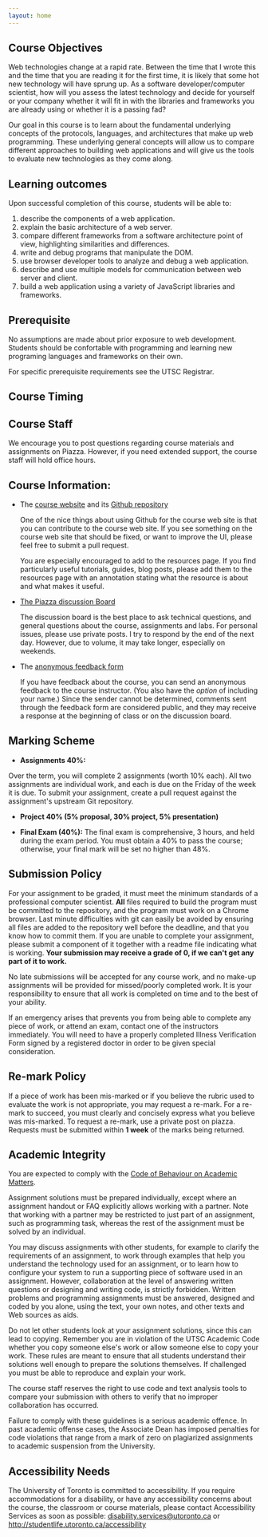 ```yaml
---
layout: home
---
```


## Course Objectives

Web technologies change at a rapid rate. Between the time that I wrote this and the time that you are reading it for the first time, it is likely that some hot new technology will have sprung up. As a software developer/computer scientist, how will you assess the latest technology and decide for yourself or your company whether it will fit in with the libraries and frameworks you are already using or whether it is a passing fad?

Our goal in this course is to learn about the fundamental underlying concepts of the protocols, languages, and architectures that make up web programming. These underlying general concepts will allow us to compare different approaches to building web applications and will give us the tools to evaluate new technologies as they come along.

## Learning outcomes

Upon successful completion of this course, students will be able to:

1. describe the components of a web application.
1. explain the basic architecture of a web server.
1. compare different frameworks from a software architecture point of view, highlighting similarities and differences.
1. write and debug programs that manipulate the DOM.
1. use browser developer tools to analyze and debug a web application.
1. describe and use multiple models for communication between web server and client.
1. build a web application using a variety of JavaScript libraries and frameworks.

## Prerequisite

No assumptions are made about prior exposure to web development. Students should be confortable with programming and learning new programing languages and frameworks on their own. 

For specific prerequisite requirements see the UTSC Registrar.

## Course Timing



## Course Staff

We encourage you to post questions regarding course materials and assignments on Piazza. However, if you need extended support, the course staff will hold office hours.

## Course Information:

- The [course website]({{site.data.main.website}}) and its [Github repository]({{site.data.main.github}})

	One of the nice things about using Github for the course web site is that you can contribute to the course web site. If you see something on the course web site that should be fixed, or want to improve the UI, please feel free to submit a pull request. 
	
	You are especially encouraged to add to the resources page.  If you find particularly useful tutorials, guides, blog posts, please add them to the resources page with an annotation stating what the resource is about and what makes it useful.

- [The Piazza discussion Board]({{site.data.main.piazza}}>)

	The discussion board is the best place to ask technical questions, and general questions about the course, assignments and labs. For personal issues, please use private posts. I try to respond by the end of the next day. However, due to volume, it may take longer, especially on weekends.

- The [anonymous feedback form]({{site.data.main.feedback}}>)

	If you have feedback about the course, you can send an anonymous feedback to the course instructor. (You also have the *option* of including your name.) Since the sender cannot be determined, comments sent through the feedback form are considered public, and they may receive a response at the beginning of class or on the discussion board.

## Marking Scheme

- **Assignments 40%:**

Over the term, you will complete 2 assignments (worth 10% each). All two assignments are individual work, and each is due on the Friday of the week it is due. To submit your assignment, create a pull request against the assignment's upstream Git repository.

- **Project 40% (5% proposal, 30% project, 5% presentation)**

- **Final Exam (40%):**
The final exam is comprehensive, 3 hours, and held during the exam period. You must obtain a 40% to pass the course; otherwise, your final mark will be set no higher than 48%.

## Submission Policy

For your assignment to be graded, it must meet the minimum standards of a professional computer scientist. **All** files required to build the program must be committed to the repository, and the program must work on a Chrome browser. Last minute difficulties with git can easily be avoided by ensuring all files are added to the repository well before the deadline, and that you know how to commit them.  If you are unable to complete your assignment, please submit a component of it together with a readme file indicating what is working. **Your submission may receive a grade of 0, if we can't get any part of it to work.**

No late submissions will be accepted for any course work, and no make-up assignments will be provided for missed/poorly completed work. It is your responsibility to ensure that all work is completed on time and to the best of your ability.

If an emergency arises that prevents you from being able to complete any piece of work, or attend an exam, contact one of the instructors immediately. You will need to have a properly completed Illness Verification Form signed by a registered doctor in order to be given special consideration.

## Re-mark Policy

If a piece of work has been mis-marked or if you believe the rubric used to
evaluate the work is not appropriate, you may request a re-mark. For a re-mark
to succeed, you must clearly and concisely express what you believe was
mis-marked. To request a re-mark, use a private post on piazza. Requests must be submitted within **1 week** of the marks being returned.

## Academic Integrity

You are expected to comply with the [Code of Behaviour on Academic Matters](http://www.governingcouncil.utoronto.ca/Assets/Governing+Council+Digital+Assets/Policies/PDF/ppjun011995.pdf).

Assignment solutions must be prepared individually, except where an assignment handout or FAQ explicitly allows working with a partner. Note that working with a partner may be restricted to just part of an assignment, such as programming task, whereas the rest of the assignment must be solved by an individual.

You may discuss assignments with other students, for example to clarify the requirements of an assignment, to work through examples that help you understand the technology used for an assignment, or to learn how to configure your system to run a supporting piece of software used in an assignment. However, collaboration at the level of answering written questions or designing and writing code, is strictly forbidden. Written problems and programming assignments must be answered, designed and coded by you alone, using the text, your own notes, and other texts and Web sources as aids.

Do not let other students look at your assignment solutions, since this can lead to copying. Remember you are in violation of the UTSC Academic Code whether you copy someone else's work or allow someone else to copy your work. These rules are meant to ensure that all students understand their solutions well enough to prepare the solutions themselves. If challenged you must be able to reproduce and explain your work.

The course staff reserves the right to use code and text analysis tools to compare your submission with others to verify that no improper collaboration has occurred.

Failure to comply with these guidelines is a serious academic offence. In past academic offense cases, the Associate Dean has imposed penalties for code violations that range from a mark of zero on plagiarized assignments to academic suspension from the University.

## Accessibility Needs

The University of Toronto is committed to accessibility. If you require
accommodations for a disability, or have any accessibility concerns about the
course, the classroom or course materials, please contact Accessibility
Services as soon as possible: disability.services@utoronto.ca or <http://studentlife.utoronto.ca/accessibility>
